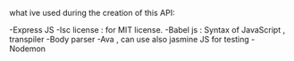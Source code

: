 what ive used during the creation of this API:

-Express JS
-Isc  license : for MIT license.
-Babel js : Syntax of JavaScript , transpiler
-Body parser 
-Ava , can use also jasmine JS for testing 
-Nodemon